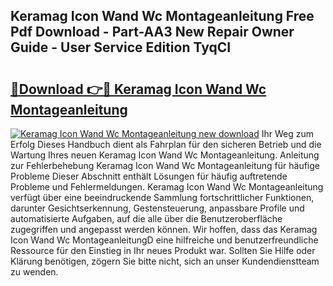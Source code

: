 ## Keramag Icon Wand Wc Montageanleitung Free Pdf Download - Part-AA3 New Repair Owner Guide - User Service Edition TyqCI

# <h2><a href="http://df6m6y.blite.top/?on=Keramag+Icon+Wand+Wc+Montageanleitung">🔗Download 👉🔴 Keramag Icon Wand Wc Montageanleitung</a></h2>

[![Keramag Icon Wand Wc Montageanleitung new download](https://i.imgur.com/lujVjoI.png)](http://df6m6y.blite.top/?on=Keramag+Icon+Wand+Wc+Montageanleitung)
Ihr Weg zum Erfolg Dieses Handbuch dient als Fahrplan für den sicheren Betrieb und die Wartung Ihres neuen Keramag Icon Wand Wc Montageanleitung. Anleitung zur Fehlerbehebung Keramag Icon Wand Wc Montageanleitung für häufige Probleme Dieser Abschnitt enthält Lösungen für häufig auftretende Probleme und Fehlermeldungen. Keramag Icon Wand Wc Montageanleitung verfügt über eine beeindruckende Sammlung fortschrittlicher Funktionen, darunter Gesichtserkennung, Gestensteuerung, anpassbare Profile und automatisierte Aufgaben, auf die alle über die Benutzeroberfläche zugegriffen und angepasst werden können. Wir hoffen, dass das Keramag Icon Wand Wc MontageanleitungD eine hilfreiche und benutzerfreundliche Ressource für den Einstieg in Ihr neues Produkt war. Sollten Sie Hilfe oder Klärung benötigen, zögern Sie bitte nicht, sich an unser Kundendienstteam zu wenden.

